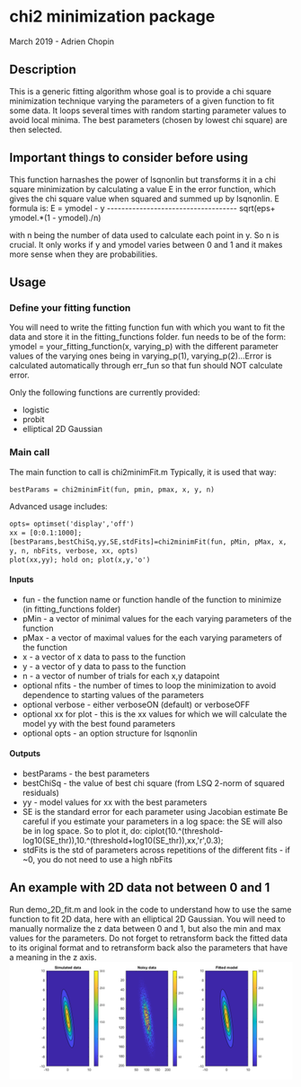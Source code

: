 # chi2 minimization package
March 2019 - Adrien Chopin

## Description
This is a generic fitting algorithm whose goal is to provide a chi square minimization technique varying the parameters 
of a given function to fit some data. It loops several times with random starting parameter values to avoid local minima. 
The best parameters (chosen by lowest chi square) are then selected.

## Important things to consider before using
This function harnashes the power of lsqnonlin but transforms it in a chi square minimization by calculating a value E in the error function, which gives the chi square value when squared and summed up by lsqnonlin.
E formula is: E =             ymodel - y
                   ------------------------------------
                   sqrt(eps+ ymodel.*(1 - ymodel)./n)

with n being the number of data used to calculate each point in y. So n is crucial. It only works if y and ymodel varies between 0 and 1 and it makes more sense when they are probabilities.

## Usage
### Define your fitting function
You will need to write the fitting function fun with which you want to fit the data and store it in the fitting_functions folder.
fun needs to be of the form: ymodel = your_fitting_function(x, varying_p) with the different parameter values of the varying ones being in varying_p(1),  varying_p(2)...Error is calculated automatically through err_fun so that fun should NOT calculate error.

Only the following functions are currently provided:
* logistic
* probit
* elliptical 2D Gaussian

### Main call
The main function to call is chi2minimFit.m
Typically, it is used that way:
```
bestParams = chi2minimFit(fun, pmin, pmax, x, y, n)
```
Advanced usage includes:
```
opts= optimset('display','off')
xx = [0:0.1:1000];
[bestParams,bestChiSq,yy,SE,stdFits]=chi2minimFit(fun, pMin, pMax, x, y, n, nbFits, verbose, xx, opts)
plot(xx,yy); hold on; plot(x,y,'o')
```
#### Inputs
* fun - the function name or function handle of the function to minimize (in fitting_functions folder)
* pMin - a vector of minimal values for the each varying parameters of the function
* pMax - a vector of maximal values for the each varying parameters of the function
* x - a vector of x data to pass to the function
* y - a vector of y data to pass to the function
* n - a vector of number of trials for each x,y datapoint
* optional nfits - the number of times to loop the minimization to avoid dependence to starting values of the parameters
* optional verbose - either verboseON (default) or verboseOFF
* optional xx for plot - this is the xx values for which we will calculate the model yy with the best found parameters
* optional opts - an option structure for lsqnonlin

#### Outputs
* bestParams - the best parameters
* bestChiSq - the value of best chi square (from LSQ 2-norm of squared residuals)
* yy - model values for xx with the best parameters
* SE is the standard error for each parameter using Jacobian estimate
Be careful if you estimate your parameters in a log space: the SE will also be in log space. So to plot it, do: ciplot(10.^(threshold-log10(SE_thr)),10.^(threshold+log10(SE_thr)),xx,'r',0.3);
* stdFits is the std of parameters across repetitions of the different fits - if ~0, you do not need to use a high nbFits

## An example with 2D data not between 0 and 1
Run demo_2D_fit.m and look in the code to understand how to use the same function to fit 2D data, here with an elliptical 2D Gaussian. 
You will need to manually normalize the z data between 0 and 1, but also the min and max values for the parameters.
Do not forget to retransform back the fitted data to its original format and to retransform back also the parameters that have a meaning in the z axis.
![A figure showing the simulated data, actual data and obtained fit](https://github.com/Stereo-Boy/chi2_minimization_package/blob/main/example.png?raw=true)